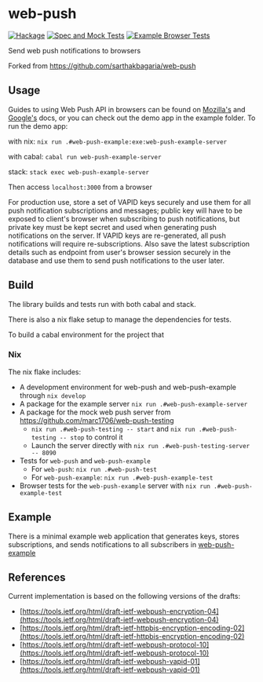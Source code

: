 # web-push

[![Hackage](https://img.shields.io/hackage/v/web-push.svg)](https://hackage.haskell.org/package/web-push)
[![Spec and Mock Tests](https://github.com/cotrone/web-push/actions/workflows/web-push-tests.yml/badge.svg)](https://github.com/cotrone/web-push/actions/workflows/web-push-tests.yml)
[![Example Browser Tests](https://github.com/cotrone/web-push/actions/workflows/web-push-example.yml/badge.svg)](https://github.com/cotrone/web-push/actions/workflows/web-push-example.yml)

Send web push notifications to browsers

Forked from https://github.com/sarthakbagaria/web-push

## Usage

Guides to using Web Push API in browsers can be found on [Mozilla's](https://developer.mozilla.org/en/docs/Web/API/Push_API) and [Google's](https://developers.google.com/web/fundamentals/engage-and-retain/push-notifications/) docs, or you can check out the demo app in the example folder. To run the demo app:

with nix: `nix run .#web-push-example:exe:web-push-example-server`

with cabal: `cabal run web-push-example-server`

stack: `stack exec web-push-example-server`

Then access `localhost:3000` from a browser

For production use, store a set of VAPID keys securely and use them for all push notification subscriptions and messages; public key will have to be exposed to client's browser when subscribing to push notifications, but private key must be kept secret and used when generating push notifications on the server. If VAPID keys are re-generated, all push notifications will require re-subscriptions. Also save the latest subscription details such as endpoint from user's browser session securely in the database and use them to send push notifications to the user later.

## Build

The library builds and tests run with both cabal and stack.

There is also a nix flake setup to manage the dependencies for tests.

To build a cabal environment for the project that

### Nix

The nix flake includes:

- A development environment for web-push and web-push-example through `nix develop`
- A package for the example server `nix run .#web-push-example-server`
- A package for the mock web push server from https://github.com/marc1706/web-push-testing
  - `nix run .#web-push-testing -- start` and `nix run .#web-push-testing -- stop` to control it
  - Launch the server directly with `nix run .#web-push-testing-server -- 8090`
- Tests for `web-push` and `web-push-example`
  - For `web-push`: `nix run .#web-push-test`
  - For `web-push-example`: `nix run .#web-push-example-test`
- Browser tests for the `web-push-example` server with `nix run .#web-push-example-test`

## Example

There is a minimal example web application that generates keys, stores subscriptions, and sends notifications to all subscribers in [web-push-example](web-push-example/README.md)

## References

Current implementation is based on the following versions of the drafts:
- [https://tools.ietf.org/html/draft-ietf-webpush-encryption-04](https://tools.ietf.org/html/draft-ietf-webpush-encryption-04)
- [https://tools.ietf.org/html/draft-ietf-httpbis-encryption-encoding-02](https://tools.ietf.org/html/draft-ietf-httpbis-encryption-encoding-02)
- [https://tools.ietf.org/html/draft-ietf-webpush-protocol-10](https://tools.ietf.org/html/draft-ietf-webpush-protocol-10)
- [https://tools.ietf.org/html/draft-ietf-webpush-vapid-01](https://tools.ietf.org/html/draft-ietf-webpush-vapid-01)
